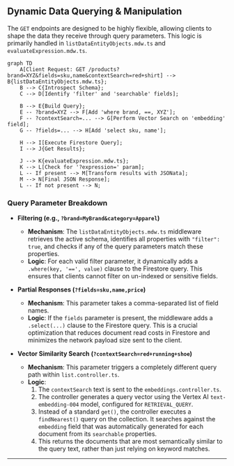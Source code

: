 ## Dynamic Data Querying & Manipulation

The `GET` endpoints are designed to be highly flexible, allowing clients to shape the data they receive through query parameters. This logic is primarily handled in `listDataEntityObjects.mdw.ts` and `evaluateExpression.mdw.ts`.

```mermaid
graph TD
    A[Client Request: GET /products?brand=XYZ&fields=sku,name&contextSearch=red+shirt] --> B{listDataEntityObjects.mdw.ts};
    B --> C{Introspect Schema};
    C --> D[Identify 'filter' and 'searchable' fields];
    
    B --> E{Build Query};
    E -- ?brand=XYZ --> F[Add 'where brand, ==, XYZ'];
    F -- ?contextSearch=... --> G[Perform Vector Search on 'embedding' field];
    G -- ?fields=... --> H[Add 'select sku, name'];
    
    H --> I[Execute Firestore Query];
    I --> J{Get Results};
    
    J --> K{evaluateExpression.mdw.ts};
    K --> L[Check for '?expression=' param];
    L -- If present --> M[Transform results with JSONata];
    M --> N[Final JSON Response];
    L -- If not present --> N;
```

### Query Parameter Breakdown

* **Filtering (e.g., `?brand=MyBrand&category=Apparel`)**
    * **Mechanism**: The `listDataEntityObjects.mdw.ts` middleware retrieves the active schema, identifies all properties with `"filter": true`, and checks if any of the query parameters match these properties.
    * **Logic**: For each valid filter parameter, it dynamically adds a `.where(key, '==', value)` clause to the Firestore query. This ensures that clients cannot filter on un-indexed or sensitive fields.

* **Partial Responses (`?fields=sku,name,price`)**
    * **Mechanism**: This parameter takes a comma-separated list of field names.
    * **Logic**: If the `fields` parameter is present, the middleware adds a `.select(...)` clause to the Firestore query. This is a crucial optimization that reduces document read costs in Firestore and minimizes the network payload size sent to the client.

* **Vector Similarity Search (`?contextSearch=red+running+shoe`)**
    * **Mechanism**: This parameter triggers a completely different query path within `list.controller.ts`.
    * **Logic**:
        1.  The `contextSearch` text is sent to the `embeddings.controller.ts`.
        2.  The controller generates a query vector using the Vertex AI `text-embedding-004` model, configured for `RETRIEVAL_QUERY`.
        3.  Instead of a standard `get()`, the controller executes a `findNearest()` query on the collection. It searches against the `embedding` field that was automatically generated for each document from its `searchable` properties.
        4.  This returns the documents that are most semantically similar to the query text, rather than just relying on keyword matches.

---
